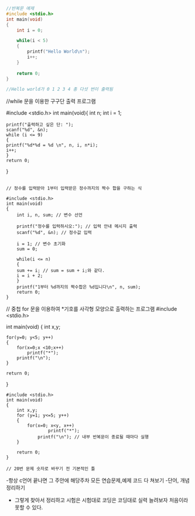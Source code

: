 ```C
//반복문 예제
#include <stdio.h>
int main(void)
{
    int i = 0;

    while(i < 5)
    {
        printf("Hello World\n");
        i++;
    } 
    
    return 0;
} 

//Hello world가 0 1 2 3 4 총 다섯 번이 출력됨

```

//while 문을 이용한 구구단 출력 프로그램

#include <stdio.h>
    int main(void){
    int n;
    int i = 1;

    printf("출력하고 싶은 단: ");
    scanf("%d", &n);
    while (i <= 9)
    {
    printf("%d*%d = %d \n", n, i, n*i);
    i++;
    }
    return 0; 
}
```

// 정수를 입력받아 1부터 입력받은 정수까지의 짝수 합을 구하는 식

#include <stdio.h>
int main(void)
{
    int i, n, sum; // 변수 선언

    printf("정수를 입력하시오:"); // 입력 안내 메시지 출력
    scanf("%d", &n); // 정수값 입력

    i = 1; // 변수 초기화
    sum = 0;

    while(i <= n)
    {
    sum += i; // sum = sum + i;와 같다.
    i = i + 2;
    }
    printf("1부터 %d까지의 짝수합은 %d입니다\n", n, sum);
    return 0;
}
```
// 중첩 for 문을 이용하여 *기호를 사각형 모양으로 출력하는 프로그램
#include <stdio.h>

int main(void)
{
    int x,y;

    for(y=0; y<5; y++)
    {
        for(x=0;x <10;x++)
            printf("*");
        printf("\n");
    }

    return 0;
}
```
#include <stdio.h>
int main(void)
{
    int x,y;
    for (y=1; y<=5; y++)
    {
        for(x=0; x<y, x++)
                printf("*");
            printf("\n"); // 내부 반복문이 종료될 때마다 실행
    }

    return 0;
}

// 20번 문제 숫자로 바꾸기 전 기본적인 틀 
```

-항상 c언어 끝나면 그 주안에 해당주차 모든 연습문제,예제 코드 다 쳐보기
-단어, 개념 정리하기 
- 그렇게 찾아서 정리하고 시험은 시험대로 코딩은 코딩대로 실력 늘려보자
처음이라 못할 수 있다.
